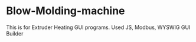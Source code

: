 # Blow-Molding-machine
This is for Extruder Heating GUI programs. Used JS, Modbus, WYSWIG GUI Builder
